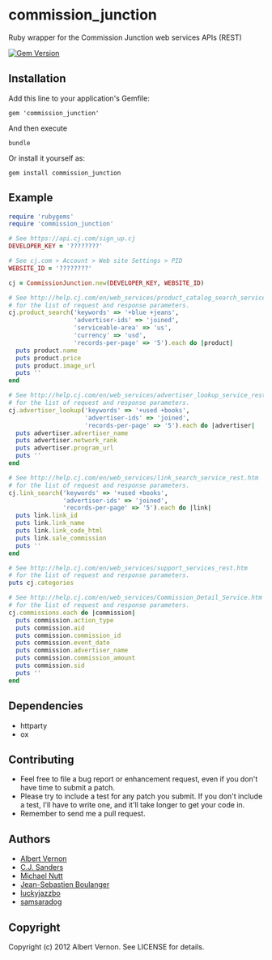 # commission_junction

Ruby wrapper for the Commission Junction web services APIs (REST)

[![Gem Version](https://badge.fury.io/rb/commission_junction.png)](http://badge.fury.io/rb/commission_junction)

## Installation

Add this line to your application's Gemfile:

`gem 'commission_junction'`

And then execute

`bundle`

Or install it yourself as:

`gem install commission_junction`

## Example

```ruby
require 'rubygems'
require 'commission_junction'

# See https://api.cj.com/sign_up.cj
DEVELOPER_KEY = '????????'

# See cj.com > Account > Web site Settings > PID
WEBSITE_ID = '????????'

cj = CommissionJunction.new(DEVELOPER_KEY, WEBSITE_ID)

# See http://help.cj.com/en/web_services/product_catalog_search_service_rest.htm
# for the list of request and response parameters.
cj.product_search('keywords' => '+blue +jeans',
                  'advertiser-ids' => 'joined',
                  'serviceable-area' => 'us',
                  'currency' => 'usd',
                  'records-per-page' => '5').each do |product|
  puts product.name
  puts product.price
  puts product.image_url
  puts ''
end

# See http://help.cj.com/en/web_services/advertiser_lookup_service_rest.htm
# for the list of request and response parameters.
cj.advertiser_lookup('keywords' => '+used +books',
                     'advertiser-ids' => 'joined',
                     'records-per-page' => '5').each do |advertiser|
  puts advertiser.advertiser_name
  puts advertiser.network_rank
  puts advertiser.program_url
  puts ''
end

# See http://help.cj.com/en/web_services/link_search_service_rest.htm
# for the list of request and response parameters.
cj.link_search('keywords' => '+used +books',
               'advertiser-ids' => 'joined',
               'records-per-page' => '5').each do |link|
  puts link.link_id
  puts link.link_name
  puts link.link_code_html
  puts link.sale_commission
  puts ''
end

# See http://help.cj.com/en/web_services/support_services_rest.htm
# for the list of request and response parameters.
puts cj.categories

# See http://help.cj.com/en/web_services/Commission_Detail_Service.htm
# for the list of request and response parameters.
cj.commissions.each do |commission|
  puts commission.action_type
  puts commission.aid
  puts commission.commission_id
  puts commission.event_date
  puts commission.advertiser_name
  puts commission.commission_amount
  puts commission.sid
  puts ''
end
```

## Dependencies

* httparty
* ox

## Contributing

* Feel free to file a bug report or enhancement request, even if you don't have time to submit a patch.
* Please try to include a test for any patch you submit. If you don't include a test, I'll have to write one, and it'll take longer to get your code in.
* Remember to send me a pull request.

## Authors

* [Albert Vernon](https://github.com/aevernon)
* [C.J. Sanders](https://github.com/cjsanders)
* [Michael Nutt](https://github.com/mnutt)
* [Jean-Sebastien Boulanger](https://github.com/jsboulanger)
* [luckyjazzbo](https://github.com/luckyjazzbo)
* [samsaradog](https://github.com/samsaradog)

## Copyright

Copyright (c) 2012 Albert Vernon. See LICENSE for details.
